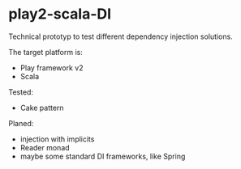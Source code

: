 play2-scala-DI
==============

Technical prototyp to test different dependency injection solutions.

The target platform is:
- Play framework v2
- Scala

Tested:
- Cake pattern

Planed:
- injection with implicits
- Reader monad
- maybe some standard DI frameworks, like Spring

